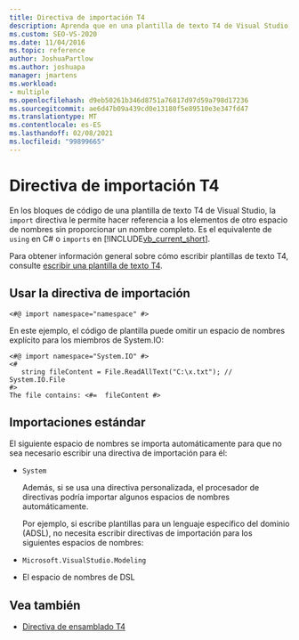 ```yaml
---
title: Directiva de importación T4
description: Aprenda que en una plantilla de texto T4 de Visual Studio, la Directiva Import le permite hacer referencia a los elementos de otro espacio de nombres sin proporcionar un nombre completo.
ms.custom: SEO-VS-2020
ms.date: 11/04/2016
ms.topic: reference
author: JoshuaPartlow
ms.author: joshuapa
manager: jmartens
ms.workload:
- multiple
ms.openlocfilehash: d9eb50261b346d8751a76817d97d59a798d17236
ms.sourcegitcommit: ae6d47b09a439cd0e13180f5e89510e3e347fd47
ms.translationtype: MT
ms.contentlocale: es-ES
ms.lasthandoff: 02/08/2021
ms.locfileid: "99899665"
---
```

# <a name="t4-import-directive"></a>Directiva de importación T4

En los bloques de código de una plantilla de texto T4 de Visual Studio, la `import` directiva le permite hacer referencia a los elementos de otro espacio de nombres sin proporcionar un nombre completo. Es el equivalente de `using` en C# o `imports` en [!INCLUDE[vb_current_short](../debugger/includes/vb_current_short_md.md)].

Para obtener información general sobre cómo escribir plantillas de texto T4, consulte [escribir una plantilla de texto T4](../modeling/writing-a-t4-text-template.md).

## <a name="using-the-import-directive"></a>Usar la directiva de importación

```
<#@ import namespace="namespace" #>
```

 En este ejemplo, el código de plantilla puede omitir un espacio de nombres explícito para los miembros de System.IO:

```
<#@ import namespace="System.IO" #>
<#
   string fileContent = File.ReadAllText("C:\x.txt"); // System.IO.File
#>
The file contains: <#=  fileContent #>
```

## <a name="standard-imports"></a>Importaciones estándar
 El siguiente espacio de nombres se importa automáticamente para que no sea necesario escribir una directiva de importación para él:

- `System`

  Además, si se usa una directiva personalizada, el procesador de directivas podría importar algunos espacios de nombres automáticamente.

  Por ejemplo, si escribe plantillas para un lenguaje específico del dominio (ADSL), no necesita escribir directivas de importación para los siguientes espacios de nombres:

- `Microsoft.VisualStudio.Modeling`

- El espacio de nombres de DSL

## <a name="see-also"></a>Vea también

- [Directiva de ensamblado T4](../modeling/t4-assembly-directive.md)
